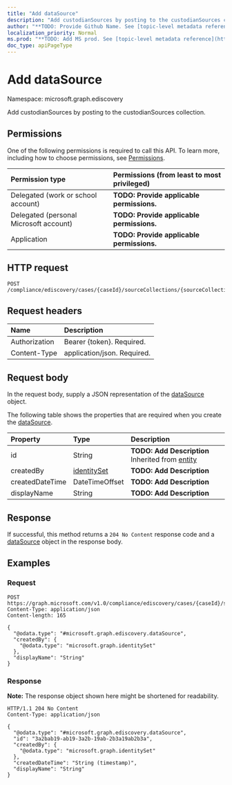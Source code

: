 ```yaml
---
title: "Add dataSource"
description: "Add custodianSources by posting to the custodianSources collection."
author: "**TODO: Provide Github Name. See [topic-level metadata reference](https://msgo.azurewebsites.net/add/document/guidelines/metadata.html#topic-level-metadata)**"
localization_priority: Normal
ms.prod: "**TODO: Add MS prod. See [topic-level metadata reference](https://msgo.azurewebsites.net/add/document/guidelines/metadata.html#topic-level-metadata)**"
doc_type: apiPageType
---
```


# Add dataSource
Namespace: microsoft.graph.ediscovery



Add custodianSources by posting to the custodianSources collection.

## Permissions
One of the following permissions is required to call this API. To learn more, including how to choose permissions, see [Permissions](/graph/permissions-reference).

|Permission type|Permissions (from least to most privileged)|
|:---|:---|
|Delegated (work or school account)|**TODO: Provide applicable permissions.**|
|Delegated (personal Microsoft account)|**TODO: Provide applicable permissions.**|
|Application|**TODO: Provide applicable permissions.**|

## HTTP request

<!-- {
  "blockType": "ignored"
}
-->
``` http
POST /compliance/ediscovery/cases/{caseId}/sourceCollections/{sourceCollectionId}/custodianSources/$ref
```

## Request headers
|Name|Description|
|:---|:---|
|Authorization|Bearer {token}. Required.|
|Content-Type|application/json. Required.|

## Request body
In the request body, supply a JSON representation of the [dataSource](../resources/ediscovery-datasource.md) object.

The following table shows the properties that are required when you create the [dataSource](../resources/ediscovery-datasource.md).

|Property|Type|Description|
|:---|:---|:---|
|id|String|**TODO: Add Description** Inherited from [entity](../resources/ediscovery-entity.md)|
|createdBy|[identitySet](../resources/ediscovery-identityset.md)|**TODO: Add Description**|
|createdDateTime|DateTimeOffset|**TODO: Add Description**|
|displayName|String|**TODO: Add Description**|



## Response

If successful, this method returns a `204 No Content` response code and a [dataSource](../resources/ediscovery-datasource.md) object in the response body.

## Examples

### Request
<!-- {
  "blockType": "request",
  "name": "create_datasource_from_"
}
-->
``` http
POST https://graph.microsoft.com/v1.0/compliance/ediscovery/cases/{caseId}/sourceCollections/{sourceCollectionId}/custodianSources/$ref
Content-Type: application/json
Content-length: 165

{
  "@odata.type": "#microsoft.graph.ediscovery.dataSource",
  "createdBy": {
    "@odata.type": "microsoft.graph.identitySet"
  },
  "displayName": "String"
}
```


### Response
**Note:** The response object shown here might be shortened for readability.
<!-- {
  "blockType": "response",
  "truncated": true,
  "@odata.type": "microsoft.graph.ediscovery.dataSource"
}
-->
``` http
HTTP/1.1 204 No Content
Content-Type: application/json

{
  "@odata.type": "#microsoft.graph.ediscovery.dataSource",
  "id": "3a2bab19-ab19-3a2b-19ab-2b3a19ab2b3a",
  "createdBy": {
    "@odata.type": "microsoft.graph.identitySet"
  },
  "createdDateTime": "String (timestamp)",
  "displayName": "String"
}
```

